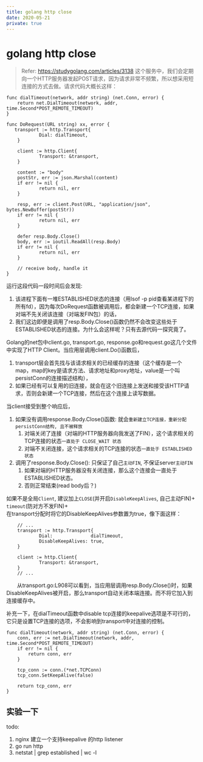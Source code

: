 ```yaml
---
title: golang http close
date: 2020-05-21
private: true
---
```

# golang http close
> Refer: https://studygolang.com/articles/3138
这个服务中，我们会定期向一个HTTP服务器发起POST请求，因为请求非常不频繁，所以想采用短连接的方式去做。请求代码大概长这样：

    func dialTimeout(network, addr string) (net.Conn, error) {
        return net.DialTimeout(network, addr, time.Second*POST_REMOTE_TIMEOUT)
    }

    func DoRequest(URL string) xx, error {
       transport := http.Transport{
                Dial: dialTimeout,
        }

        client := http.Client{
                Transport: &transport,
        }

        content := "body"
        postStr, err := json.Marshal(content)
        if err != nil {
                return nil, err
        }

        resp, err := client.Post(URL, "application/json", bytes.NewBuffer(postStr))
        if err != nil {
                return nil, err
        }

        defer resp.Body.Close()
        body, err := ioutil.ReadAll(resp.Body)
        if err != nil {
                return nil, err
        }

        // receive body, handle it
    }

运行这段代码一段时间后会发现:
1. 该进程下面有一堆ESTABLISHED状态的连接（用lsof -p pid查看某进程下的所有fd），因为每次DoRequest函数被调用后，都会新建一个TCP连接，如果对端不先关闭该连接（对端发FIN包）的话，
2. 我们这边即便是调用了resp.Body.Close()函数仍然不会改变这些处于ESTABLISHED状态的连接。为什么会这样呢？只有去源代码一探究竟了。

Golang的net包中client.go, transport.go, response.go和request.go这几个文件中实现了HTTP Client。当应用层调用client.Do()函数后，
1. transport层会首先找与该请求相关的已经缓存的连接（这个缓存是一个map，map的key是请求方法、请求地址和proxy地址，value是一个叫persistConn的连接描述结构），
2. 如果已经有可以复用的旧连接，就会在这个旧连接上发送和接受该HTTP请求，否则会新建一个TCP连接，然后在这个连接上读写数据。

当client接受到整个响应后，
1. 如果没有调用response.Body.Close()函数: 就会`重新建立TCP连接，重新分配persistConn结构, 且不被释放`
    1. 对端关闭了连接（对端的HTTP服务器向我发送了FIN），这个请求相关的TCP连接的状态`一直处于 CLOSE_WAIT 状态`
    1. 对端不关闭连接，这个请求相关的TCP连接的状态`一直处于 ESTABLISHED 状态`
2. 调用了response.Body.Close(): 只保证了自己`主动FIN`, 不保证server`主动FIN`
   1. 如果对端的HTTP服务器没有关闭连接，那么这个连接会一直处于ESTABLISHED状态。
   2. 否则正常结束(read body后？)

如果不是全局`Client`, 建议加上`CLOSE`(并开启`DisableKeepAlives`, 自己主动FIN)+ `timeout`(防对方不发FIN)+  
在transport分配时将它的DisableKeepAlives参数置为true，像下面这样：

        // ...
        transport := http.Transport{
                Dial:              dialTimeout,
                DisableKeepAlives: true,
        }

        client := http.Client{
                Transport: &transport,
        }
        // ...

　　从transport.go:L908可以看到，当应用层调用resp.Body.Close()时，如果DisableKeepAlives被开启，那么transport自动关闭本端连接。而不将它加入到连接缓存中。
 
补充一下，在dialTimeout函数中disable tcp连接的keepalive选项是不可行的，它只是设置TCP连接的选项，不会影响到transport中对连接的控制。

    func dialTimeout(network, addr string) (net.Conn, error) {
        conn, err := net.DialTimeout(network, addr, time.Second*POST_REMOTE_TIMEOUT)
        if err != nil {
            return conn, err
        }

        tcp_conn := conn.(*net.TCPConn)                                                                                                  
        tcp_conn.SetKeepAlive(false)                                                                                                     

        return tcp_conn, err
    }

## 实验一下
todo: 
1. nginx 建立一个支持keepalive 的http listener
2. go run http
3. netstat | grep established | wc -l